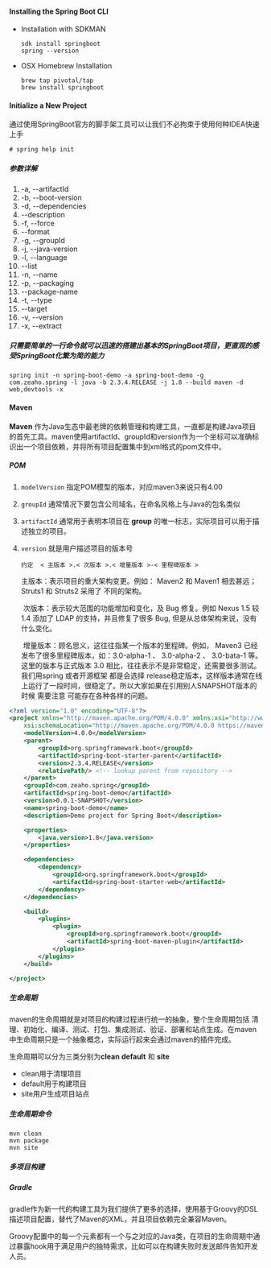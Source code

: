 #### Installing the Spring Boot CLI

- Installation with SDKMAN

  ```shell
  sdk install springboot
  spring --version
  ```

- OSX Homebrew Installation

  ```shell
  brew tap pivotal/tap
  brew install springboot
  ```

  

#### Initialize a New Project

通过使用SpringBoot官方的脚手架工具可以让我们不必拘束于使用何种IDEA快速上手

```shell
# spring help init
```

##### 参数详解

1. -a, --artifactId
2. -b, --boot-version
3. -d, --dependencies
4. --description
5. -f, --force
6. --format
7. -g, --groupId
8. -j, --java-version
9. -l, --language
10. --list
11. -n, --name
12. -p, --packaging
13. --package-name
14. -t, --type
15. --target
16. -v, --version
17. -x, --extract

##### 只需要简单的一行命令就可以迅速的搭建出基本的SpringBoot项目，更直观的感受SpringBoot化繁为简的能力

```shell
spring init -n spring-boot-demo -a spring-boot-demo -g com.zeaho.spring -l java -b 2.3.4.RELEASE -j 1.8 --build maven -d web,devtools -x
```

#### Maven

**Maven** 作为Java生态中最老牌的依赖管理和构建工具，一直都是构建Java项目的首先工具。maven使用artifactId、groupId和version作为一个坐标可以准确标识出一个项目依赖，并将所有项目配置集中到xml格式的pom文件中。

##### POM

1. ``modelVersion`` 指定POM模型的版本，对应maven3来说只有4.00

2. ``groupId`` 通常情况下要包含公司域名，在命名风格上与Java的包名类似

3. ``artifactId`` 通常用于表明本项目在 **group** 的唯一标志，实际项目可以用于描述独立的项目。

4. ``version`` 就是用户描述项目的版本号

   ``约定  < 主版本 >.< 次版本 >.< 增量版本 >-< 里程碑版本 > ``

   主版本：表示项目的重大架构变更。例如： Maven2 和 Maven1 相去甚远； Struts1 和 Struts2 采用了 不同的架构。

   ​    次版本：表示较大范围的功能增加和变化，及 Bug 修复。例如 Nexus 1.5 较 1.4 添加了 LDAP 的支持，并且修复了很多 Bug, 但是从总体架构来说，没有什么变化。

   ​    增量版本：顾名思义，这往往指某一个版本的里程碑。例如， Maven3 已经发布了很多里程碑版本，如：3.0-alpha-1 、 3.0-alpha-2 、 3.0-bata-1 等。这里的版本与正式版本 3.0 相比，往往表示不是非常稳定，还需要很多测试。我们用spring 或者开源框架 都是会选择 release稳定版本，这样版本通常在线上运行了一段时间，很稳定了。所以大家如果在引用别人SNAPSHOT版本的时候 需要注意 可能存在各种各样的问题。

```xml
<?xml version="1.0" encoding="UTF-8"?>
<project xmlns="http://maven.apache.org/POM/4.0.0" xmlns:xsi="http://www.w3.org/2001/XMLSchema-instance"
	xsi:schemaLocation="http://maven.apache.org/POM/4.0.0 https://maven.apache.org/xsd/maven-4.0.0.xsd">
	<modelVersion>4.0.0</modelVersion>
	<parent>
		<groupId>org.springframework.boot</groupId>
		<artifactId>spring-boot-starter-parent</artifactId>
		<version>2.3.4.RELEASE</version>
		<relativePath/> <!-- lookup parent from repository -->
	</parent>
	<groupId>com.zeaho.spring</groupId>
	<artifactId>spring-boot-demo</artifactId>
	<version>0.0.1-SNAPSHOT</version>
	<name>spring-boot-demo</name>
	<description>Demo project for Spring Boot</description>

	<properties>
		<java.version>1.8</java.version>
	</properties>

	<dependencies>
		<dependency>
			<groupId>org.springframework.boot</groupId>
			<artifactId>spring-boot-starter-web</artifactId>
		</dependency>
	</dependencies>

	<build>
		<plugins>
			<plugin>
				<groupId>org.springframework.boot</groupId>
				<artifactId>spring-boot-maven-plugin</artifactId>
			</plugin>
		</plugins>
	</build>

</project>

```

##### 生命周期

maven的生命周期就是对项目的构建过程进行统一的抽象，整个生命周期包括 清理、初始化、编译、测试、打包、集成测试、验证、部署和站点生成。在maven中生命周期只是一个抽象概念，实际运行起来会通过maven的插件完成。

生命周期可以分为三类分别为**clean** **default** 和 **site**

- clean用于清理项目
- default用于构建项目
- site用户生成项目站点

##### 生命周期命令

```shell
mvn clean
mvn package
mvn site
```

##### 多项目构建

##### Gradle

gradle作为新一代的构建工具为我们提供了更多的选择，使用基于Groovy的DSL描述项目配置，替代了Maven的XML，并且项目依赖完全兼容Maven。

Groovy配置中的每一个元素都有一个与之对应的Java类，在项目的生命周期中通过暴露hook用于满足用户的独特需求，比如可以在构建失败时发送邮件告知开发人员。